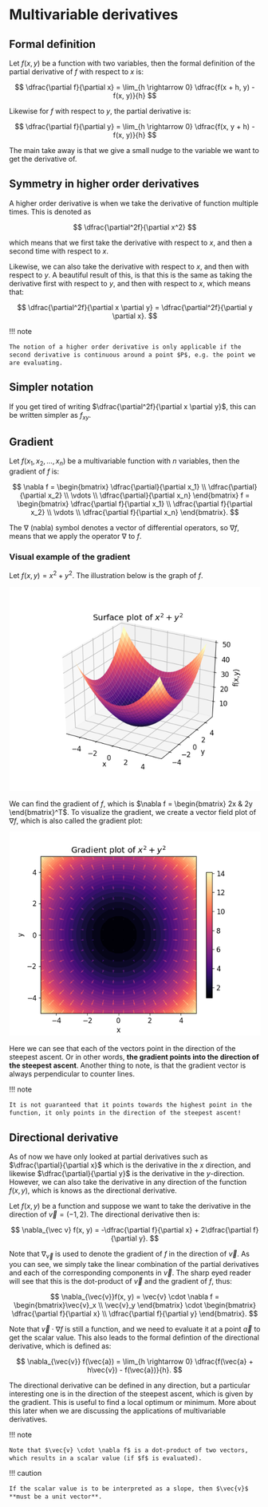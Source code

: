 # Multivariable derivatives

## Formal definition

Let $f(x, y)$ be a function with two variables, then the formal definition of the partial derivative of $f$ with respect to $x$ is:

$$
\dfrac{\partial f}{\partial x} = \lim_{h \rightarrow 0} \dfrac{f(x + h, y) - f(x, y)}{h}
$$

Likewise for $f$ with respect to $y$, the partial derivative is:

$$
\dfrac{\partial f}{\partial y} = \lim_{h \rightarrow 0} \dfrac{f(x, y + h) - f(x, y)}{h}
$$

The main take away is that we give a small nudge to the variable we want to get the derivative of.

## Symmetry in higher order derivatives

A higher order derivative is when we take the derivative of function multiple times. This is denoted as

$$
\dfrac{\partial^2f}{\partial x^2}
$$

which means that we first take the derivative with respect to $x$, and then a second time with respect to $x$.

Likewise, we can also take the derivative with respect to $x$, and then with respect to $y$. A beautiful result of this, is that this is the same as taking the derivative first with respect to $y$, and then with respect to $x$, which means that:

$$
\dfrac{\partial^2f}{\partial x \partial y} = \dfrac{\partial^2f}{\partial y \partial x}.
$$

!!! note

    The notion of a higher order derivative is only applicable if the second derivative is continuous around a point $P$, e.g. the point we are evaluating.

## Simpler notation

If you get tired of writing $\dfrac{\partial^2f}{\partial x \partial y}$, this can be written simpler as $f_{xy}$.

## Gradient

Let $f(x_1, x_2, \ldots, x_n)$ be a multivariable function with $n$ variables, then the gradient of $f$ is:

$$
\nabla f = \begin{bmatrix} \dfrac{\partial}{\partial x_1} \\ \dfrac{\partial}{\partial x_2} \\ \vdots \\ \dfrac{\partial}{\partial x_n}  \end{bmatrix} f = \begin{bmatrix} \dfrac{\partial f}{\partial x_1} \\ \dfrac{\partial f}{\partial x_2} \\ \vdots \\ \dfrac{\partial f}{\partial x_n}  \end{bmatrix}.
$$

The $\nabla$ (nabla) symbol denotes a vector of differential operators, so $\nabla f$, means that we apply the operator $\nabla$ to $f$.

### Visual example of the gradient

Let $f(x, y) = x^2 + y^2$. The illustration below is the graph of $f$.

![Plot of x^2 + y^2](x2+y2.png)

We can find the gradient of $f$, which is $\nabla f = \begin{bmatrix} 2x & 2y \end{bmatrix}^T$. To visualize the gradient, we create a vector field plot of $\nabla f$, which is also called the gradient plot:

![Gradient field of x^2 + y^2](gradient%20x2+y2.png)

Here we can see that each of the vectors point in the direction of the steepest ascent. Or in other words, **the gradient points into the direction of the steepest ascent**. Another thing to note, is that the gradient vector is always perpendicular to counter lines.

!!! note

    It is not guaranteed that it points towards the highest point in the function, it only points in the direction of the steepest ascent!

## Directional derivative

As of now we have only looked at partial derivatives such as $\dfrac{\partial}{\partial x}$ which is the derivative in the $x$ direction, and likewise $\dfrac{\partial}{\partial y}$ is the derivative in the $y$-direction. However, we can also take the derivative in any direction of the function $f(x,y)$, which is knows as the directional derivative.

Let $f(x, y)$ be a function and suppose we want to take the derivative in the direction of $\vec{v} = (-1, 2)$. The directional derivative then is:

$$
\nabla_{\vec v} f(x, y) = -\dfrac{\partial f}{\partial x} + 2\dfrac{\partial f}{\partial y}.
$$

Note that $\nabla_{\vec v}$ is used to denote the gradient of $f$ in the direction of $\vec{v}$. As you can see, we simply take the linear combination of the partial derivatives and each of the corresponding components in $\vec{v}$. The sharp eyed reader will see that this is the dot-product of $\vec{v}$ and the gradient of $f$, thus:

$$
\nabla_{\vec{v}}f(x, y) = \vec{v} \cdot \nabla f = \begin{bmatrix}\vec{v}_x \\ \vec{v}_y \end{bmatrix} \cdot \begin{bmatrix} \dfrac{\partial f}{\partial x} \\ \dfrac{\partial f}{\partial y} \end{bmatrix}.
$$

Note that $\vec{v}\cdot\nabla f$ is still a function, and we need to evaluate it at a point $\vec{a}$ to get the scalar value. This also leads to the formal defintion of the directional derivative, which is defined as:

$$
\nabla_{\vec{v}} f(\vec{a}) = \lim_{h \rightarrow 0} \dfrac{f(\vec{a} + h\vec{v}) - f(\vec{a})}{h}.
$$

The directional derivative can be defined in any direction, but a particular interesting one is in the direction of the steepest ascent, which is given by the gradient. This is useful to find a local optimum or minimum. More about this later when we are discussing the applications of multivariable derivatives.

!!! note

    Note that $\vec{v} \cdot \nabla f$ is a dot-product of two vectors, which results in a scalar value (if $f$ is evaluated).

!!! caution

    If the scalar value is to be interpreted as a slope, then $\vec{v}$ **must be a unit vector**.